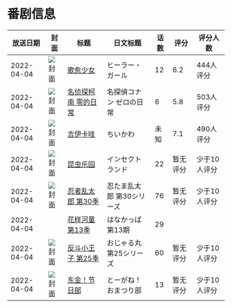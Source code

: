 # 番剧信息

|放送日期|封面|标题|日文标题|话数|评分|评分人数|
|---|---|---|---|---|---|---|
|2022-04-04|![封面](https://lain.bgm.tv/pic/cover/c/81/68/334498_L5XC0.jpg)|[歌愈少女](https://bangumi.tv/subject/334498)|ヒーラー・ガール|12|6.2|444人评分|
|2022-04-04|![封面](https://lain.bgm.tv/pic/cover/c/78/4a/351714_h22lA.jpg)|[名侦探柯南 零的日常](https://bangumi.tv/subject/351714)|名探偵コナン ゼロの日常|6|5.8|503人评分|
|2022-04-04|![封面](https://lain.bgm.tv/pic/cover/c/c9/b1/354700_S6YP6.jpg)|[吉伊卡哇](https://bangumi.tv/subject/354700)|ちいかわ|未知|7.1|490人评分|
|2022-04-04|![封面](https://lain.bgm.tv/pic/cover/c/56/c6/371892_s8776.jpg)|[昆虫乐园](https://bangumi.tv/subject/371892)|インセクトランド|22|暂无评分|少于10人评分|
|2022-04-04|![封面](https://lain.bgm.tv/pic/cover/c/5b/49/411969_jcx2h.jpg)|[忍者乱太郎 第30季](https://bangumi.tv/subject/411969)|忍たま乱太郎 第30シリーズ|76|暂无评分|少于10人评分|
|2022-04-04||[花样河童 第13季](https://bangumi.tv/subject/414746)|はなかっぱ 第13期|29|||
|2022-04-04|![封面](https://lain.bgm.tv/pic/cover/c/a8/fa/416317_veU3o.jpg)|[反斗小王子 第25季](https://bangumi.tv/subject/416317)|おじゃる丸 第25シリーズ|60|暂无评分|少于10人评分|
|2022-04-04|![封面](https://lain.bgm.tv/pic/cover/c/57/95/485359_U9Rq4.jpg)|[东金！节日部](https://bangumi.tv/subject/485359)|とーがね！おまつり部|13|暂无评分|少于10人评分|
